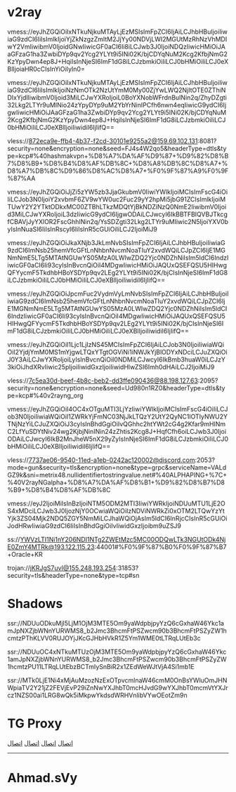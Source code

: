 # v2ray
vmess://eyJhZGQiOiIxNTkuNjkuMTAyLjEzMSIsImFpZCI6IjAiLCJhbHBuIjoiIiwiaG9zdCI6IiIsImlkIjoiYjZkNzgzZmItM2JjYy00NDVjLWI2MGUtMzRhNzVhMDIwY2VmIiwibmV0IjoidGNwIiwicGF0aCI6Ii8iLCJwb3J0IjoiNDQzIiwicHMiOiJAaGFzaG1ha3ZwbiDYp9qv2Ycg2YLYt9i5INi02K/bjCDYqNuM2Kcg2KfbjNmG2KzYpyDwn4ep8J+HqiIsInNjeSI6ImF1dG8iLCJzbmkiOiIiLCJ0bHMiOiIiLCJ0eXBlIjoiaHR0cCIsInYiOiIyIn0=

vmess://eyJhZGQiOiIxNTkuNjkuMTAyLjEzMSIsImFpZCI6IjAiLCJhbHBuIjoiIiwiaG9zdCI6IiIsImlkIjoiNzNmOTk2NzUtYmM0My00ZjYwLWQ2NjItOTE0ZThiNDIxYjdlIiwibmV0Ijoid3MiLCJwYXRoIjoiL0BoYXNobWFrdnBuINin2q/ZhyDZgti32Lkg2LTYr9uMINio24zYpyDYp9uM2YbYrNinIPCfh6nwn4eqIiwicG9ydCI6IjgwIiwicHMiOiJAaGFzaG1ha3ZwbiDYp9qv2Ycg2YLYt9i5INi02K/bjCDYqNuM2Kcg2KfbjNmG2KzYpyDwn4ep8J+HqiIsInNjeSI6ImF1dG8iLCJzbmkiOiIiLCJ0bHMiOiIiLCJ0eXBlIjoiIiwidiI6IjIifQ==

vless://872eca9e-ffb4-4b37-f2cd-30101e9255a2@159.69.102.131:8081?security=none&encryption=none&seed=FJ4s4W2qo5&headerType=dtls&type=kcp#%40hashmakvpn+%D8%A7%DA%AF%D9%87+%D9%82%D8%B7%D8%B9+%D8%B4%D8%AF%DB%8C+%D8%A8%DB%8C%D8%A7+%D8%A7%DB%8C%D9%86%D8%AC%D8%A7+%F0%9F%87%A9%F0%9F%87%AA

vmess://eyJhZGQiOiJjZi5zYW5zb3JjaGkubmV0IiwiYWlkIjoiMCIsImFscG4iOiIiLCJob3N0IjoiY2xvbmF6ZV9wYW0uc2Fuc29yY2hpMi5jbG91ZCIsImlkIjoiMTUwY2Y2YTktODkxMC00ZTBhLTkzMDQtYjBkNDZiNzQ0NmE2IiwibmV0Ijoid3MiLCJwYXRoIjoiL3dzIiwicG9ydCI6IjgwODAiLCJwcyI6IkBBTFBIQVBJTkcgfCBAVjJyYXlOR2FscGhhINin2q/YsSDZgti32Lkg2LTYr9uMIiwic2N5IjoiYXV0byIsInNuaSI6IiIsInRscyI6IiIsInR5cGUiOiIiLCJ2IjoiMiJ9

vmess://eyJhZGQiOiJkaXNjb3JkLmNvbSIsImFpZCI6IjAiLCJhbHBuIjoiIiwiaG9zdCI6ImNsb25hemVfcGFtLnNhbnNvcmNoaTIuY2xvdWQiLCJpZCI6IjE1MGNmNmE5LTg5MTAtNGUwYS05MzA0LWIwZDQ2Yjc0NDZhNiIsIm5ldCI6IndzIiwicGF0aCI6Ii93cyIsInBvcnQiOiI4MDgwIiwicHMiOiJAQUxQSEFQSU5HIHwgQFYycmF5TkdhbHBoYSDYp9qv2LEg2YLYt9i5INi02K/bjCIsInNjeSI6ImF1dG8iLCJzbmkiOiIiLCJ0bHMiOiIiLCJ0eXBlIjoiIiwidiI6IjIifQ==

vmess://eyJhZGQiOiJpcmFuc2VydmVyLmNvbSIsImFpZCI6IjAiLCJhbHBuIjoiIiwiaG9zdCI6ImNsb25hemVfcGFtLnNhbnNvcmNoaTIuY2xvdWQiLCJpZCI6IjE1MGNmNmE5LTg5MTAtNGUwYS05MzA0LWIwZDQ2Yjc0NDZhNiIsIm5ldCI6IndzIiwicGF0aCI6Ii93cyIsInBvcnQiOiI4MDgwIiwicHMiOiJAQUxQSEFQSU5HIHwgQFYycmF5TkdhbHBoYSDYp9qv2LEg2YLYt9i5INi02K/bjCIsInNjeSI6ImF1dG8iLCJzbmkiOiIiLCJ0bHMiOiIiLCJ0eXBlIjoiIiwidiI6IjIifQ==

vmess://eyJhZGQiOiI1Ljc1LjIzNS45MCIsImFpZCI6IjAiLCJob3N0IjoiIiwiaWQiOiI2YjdjYmM0MS1mYjgwLTQxYTgtOGViNi1iNWJkYjBlODYxNDciLCJuZXQiOiJ0Y3AiLCJwYXRoIjoiLyIsInBvcnQiOiI0NDMiLCJwcyI6IkBmb3huaW0iLCJzY3kiOiJhdXRvIiwic25pIjoiIiwidGxzIjoiIiwidHlwZSI6Imh0dHAiLCJ2IjoiMiJ9

vless://7c5ea30d-beef-4b8c-beb2-dd3ffe090436@88.198.127.63:2095?security=none&encryption=none&seed=Ud980n1RZ0&headerType=dtls&type=kcp#%40v2rayng_org

vmess://eyJhZGQiOiI4OC4xOTguMTI3LjYzIiwiYWlkIjoiMCIsImFscG4iOiIiLCJob3N0IjoiIiwiaWQiOiI1ZWRkYjFmNC03NjJkLTQzY2UtY2QyNC1lOTIyNWU2YTNjNzYiLCJuZXQiOiJ3cyIsInBhdGgiOiIvQGhhc2htYWt2cG4g2Kfar9mHINmC2LfYuSDYtNiv24wg2KjbjNinINin24zZhtis2Kcg8J+HqfCfh6oiLCJwb3J0IjoiODAiLCJwcyI6IkB2MnJheW5nX29yZyIsInNjeSI6ImF1dG8iLCJzbmkiOiIiLCJ0bHMiOiIiLCJ0eXBlIjoiIiwidiI6IjIifQ==

vless://7737ae06-9540-11ed-a1eb-0242ac120002@discord.com:2053?mode=gun&security=tls&encryption=none&type=grpc&serviceName=VALdGZ9k&sni=metrix48.nullidentifiertostringvalue.net#%40ALPHAPING+%7C+%40V2rayNGalpha+%D8%A7%DA%AF%D8%B1+%D9%82%D8%B7%D8%B9+%D8%B4%D8%AF%DB%8C

vmess://eyJ2IjoiMiIsInBzIjoiNTM5ODM2MTI3IiwiYWRkIjoiNDUuMTU1LjE2OS4xMDciLCJwb3J0IjozNjY0OCwiaWQiOiIzNDViNWRkZi0xOTM2LTQwYzYtYjk3ZS04Mjk2NDQ5ZGY5NmMiLCJhaWQiOjAsIm5ldCI6InRjcCIsInR5cGUiOiJodHRwIiwiaG9zdCI6IiIsInBhdGgiOiIvIiwidGxzIjoibm9uZSJ9

ss://YWVzLTI1Ni1nY206NDI1NTg2ZWEtMzc5MC00ODQwLTk3NGUtODk4NjE0ZmY4MTRk@193.122.115.23:44001#%F0%9F%87%B0%F0%9F%87%B7+Oracle+KR


trojan://jKRJgS7uvI@155.248.193.254:31853?security=tls&headerType=none&type=tcp#sn



# Shadows
ssr://NDUuODkuMjI5LjM1OjM3MTE5Om9yaWdpbjpyYzQ6cGxhaW46Ykc1amJpNXZjbWNnYURWMS8_b2Jmc3BhcmFtPSZwcm90b3BhcmFtPSZyZW1hcmtzPThKLVV0RUJOYjJKcGJHbHVkR1Z5Ym1WME0tLTRqLUtEb3c

ssr://NDUuOC4xNTkuMTUzOjM3MTE5Om9yaWdpbjpyYzQ6cGxhaW46Ykc1amJpNXZjbWNnYURWMS8_b2Jmc3BhcmFtPSZwcm90b3BhcmFtPSZyZW1hcmtzPU11LTRqLUtEbzBCTmIySnBiR2x1ZEdWeWJtVjA4Si1mb1E

ssr://MTk0LjE1Ni4xMjAuMzozNzExOTpvcmlnaW46cmM0OnBsYWluOmJHNWpiaTV2Y21jZ2FEVjEvP29iZnNwYXJhbT0mcHJvdG9wYXJhbT0mcmVtYXJrcz1NZS00ai1LRG8wQk5iMkpwYkdsdWRHVnlibVYwOEotZm9n


# TG Proxy

[اتصال](https://t.me/proxy?server=xn--tor5qut368enl2c.click&port=443&secret=7gAAAAAAAAAAAAAAAAAAAABkcm9wYm94LmNvbQ)
[اتصال](https://t.me/proxy?server=xn--tor5qut368enl2c.beauty&port=443&secret=7gAAAAAAAAAAAAAAAAAAAABkcm9wYm94LmNvbQ)
[اتصال](https://t.me/proxy?server=1.1401.xn--sh1bq8gnra45bc9rftaj62a.online&port=443&secret=7gAAAAAAAAAAAAAAAAAAAABrZXRhYWJvbmxpbmUuY29t)
[اتصال](https://t.me/proxy?server=195.133.38.189&port=443&secret=eec80ff604fa45408f1d152624d3bffcf26b65746161626f6e6c696e652e636f6d)
<hr>

# Ahmad.sVy
